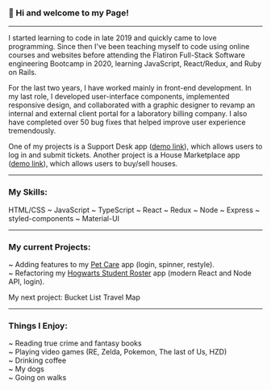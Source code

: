 ### 👋 Hi and welcome to my Page!
***
I started learning to code in late 2019 and quickly came to love programming. Since then I've been teaching myself to code using online courses and websites before attending the Flatiron Full-Stack Software engineering Bootcamp in 2020, learning JavaScript, React/Redux, and Ruby on Rails.

For the last two years, I have worked mainly in front-end development. In my last role, I developed user-interface components, implemented responsive design, and collaborated with a graphic designer to revamp an internal and external client portal for a laboratory billing company. I also have completed over 50 bug fixes that helped improve user experience tremendously.

One of my projects is a Support Desk app ([demo link](https://wildelksupportdesk.herokuapp.com/)), which allows users to log in and submit tickets. Another project is a House Marketplace app ([demo link](https://house-marketplace-app-gamma-sooty.vercel.app/)), which allows users to buy/sell houses.
***

### My Skills:
HTML/CSS ~ JavaScript ~ TypeScript ~ React ~ Redux ~ Node ~ Express ~ styled-components ~ Material-UI

***

### My current Projects:

~ Adding features to my [Pet Care](https://github.com/catwhitmer/petCare) app (login, spinner, restyle). <br>
~ Refactoring my [Hogwarts Student Roster](https://github.com/catwhitmer/students-js-frontend) app (modern React and Node API, login). <br>

My next project: Bucket List Travel Map <br>

***

### Things I Enjoy: <br>

~ Reading true crime and fantasy books <br>
~ Playing video games (RE, Zelda, Pokemon, The last of Us, HZD) <br>
~ Drinking coffee <br>
~ My dogs <br>
~ Going on walks

